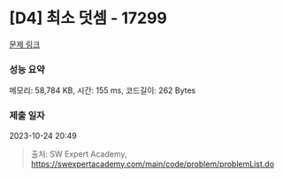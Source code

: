 # [D4] 최소 덧셈 - 17299 

[문제 링크](https://swexpertacademy.com/main/code/problem/problemDetail.do?contestProbId=AYe7x0DKBJADFARP) 

### 성능 요약

메모리: 58,784 KB, 시간: 155 ms, 코드길이: 262 Bytes

### 제출 일자

2023-10-24 20:49



> 출처: SW Expert Academy, https://swexpertacademy.com/main/code/problem/problemList.do